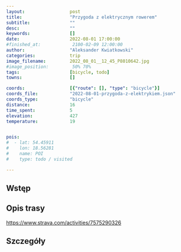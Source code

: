```yaml
---
layout:                 post
title:                  "Przygoda z elektrycznym rowerem"
subtitle:               ""
desc:                   ""
keywords:               []
date:                   2022-08-01 17:00:00
#finished_at:            2100-02-09 12:00:00
author:                 "Aleksander Kwiatkowski"
categories:             trip
image_filename:         2022_08_01__12_45_P8010642.jpg
#image_position:         50% 70%
tags:                   [bicycle, todo]
towns:                  []

coords:                 [{"route": [], "type": "bicycle"}]
coords_file:            "2022-08-01-przygoda-z-elektrykiem.json"
coords_type:            "bicycle"
distance:               16
time_spent:             5
elevation:              427
temperature:            19


pois:
#  - lat: 54.45911
#    lon: 18.56281
#    name: POI
#    type: todo / visited

---
```



## Wstęp

## Opis trasy

https://www.strava.com/activities/7575290326

## Szczegóły
